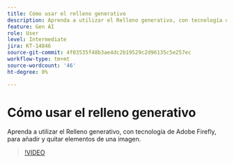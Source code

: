 ```yaml
---
title: Cómo usar el relleno generativo
description: Aprenda a utilizar el Relleno generativo, con tecnología de Adobe Firefly, para añadir y quitar elementos de una imagen
feature: Gen AI
role: User
level: Intermediate
jira: KT-14846
source-git-commit: 4f03535f48b3ae4dc2b19529c2d96135c5e257ec
workflow-type: tm+mt
source-wordcount: '46'
ht-degree: 0%

---
```


# Cómo usar el relleno generativo

Aprenda a utilizar el Relleno generativo, con tecnología de Adobe Firefly, para añadir y quitar elementos de una imagen.

>[!VIDEO](https://video.tv.adobe.com/v/3427020?quality=12&learn=on&hidetitle=true)
